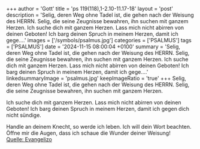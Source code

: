 +++
author = 'Gott'
title = 'ps 119(118),1-2.10-11.17-18'
layout = 'post'
description = 'Selig, deren Weg ohne Tadel ist,  die gehen nach der Weisung des HERRN. Selig, die seine Zeugnisse bewahren,  ihn suchen mit ganzem Herzen.  Ich suche dich mit ganzem Herzen.  Lass mich nicht abirren von deinen Geboten! Ich barg deinen Spruch in meinem Herzen,  damit ich gege....'
images = ['/symbols/psalmus.jpg']
categories = ['PSALMUS']
tags = ['PSALMUS']
date = '2024-11-15 08:00:04 +0100'
summary = 'Selig, deren Weg ohne Tadel ist,  die gehen nach der Weisung des HERRN. Selig, die seine Zeugnisse bewahren,  ihn suchen mit ganzem Herzen.  Ich suche dich mit ganzem Herzen.  Lass mich nicht abirren von deinen Geboten! Ich barg deinen Spruch in meinem Herzen,  damit ich gege....'
linkedsummaryImage = 'psalmus.jpg'
keepImageRatio = 'true'
+++
Selig, deren Weg ohne Tadel ist, 
die gehen nach der Weisung des HERRN.
Selig, die seine Zeugnisse bewahren, 
ihn suchen mit ganzem Herzen.

Ich suche dich mit ganzem Herzen. 
Lass mich nicht abirren von deinen Geboten!
Ich barg deinen Spruch in meinem Herzen, 
damit ich gegen dich nicht sündige.<!--more-->

Handle an deinem Knecht, so werde ich leben. 
Ich will dein Wort beachten.
Öffne mir die Augen, dass ich schaue 
die Wunder deiner Weisung!<br> [Quelle: Evangelizo](https://evangeliumtagfuertag.org/DE/gospel)